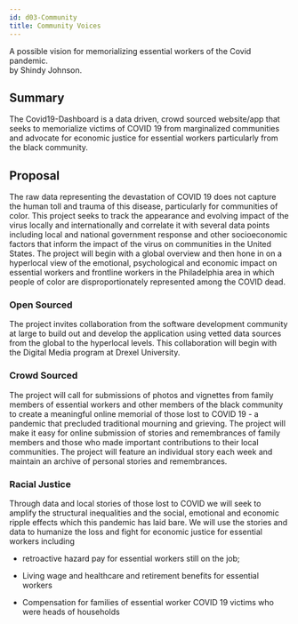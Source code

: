 ```yaml
---
id: d03-Community
title: Community Voices
---
```


A possible vision for memorializing essential workers of the Covid pandemic.  
by Shindy Johnson.

## Summary

The Covid19-Dashboard is a data driven, crowd sourced website/app
that seeks to memorialize victims of COVID 19
from marginalized communities and advocate
for economic justice for essential workers
particularly from the black community.

## Proposal

The raw data representing the devastation of COVID 19 does not capture the human toll and trauma of
this disease, particularly for communities of color. This project seeks to track the appearance and
evolving impact of the virus locally and internationally and correlate it with several data points
including local and national government response and other socioeconomic factors that inform the
impact of the virus on communities in the United States. The project will begin with a global
overview and then hone in on a hyperlocal view of the emotional, psychological and economic impact
on essential workers and frontline workers in the Philadelphia area in which people of color are
disproportionately represented among the COVID dead.

### Open Sourced

The project invites collaboration from the software development community at large to
build out and develop the application using vetted data sources from the global to the hyperlocal
levels. This collaboration will begin with the Digital Media program at Drexel University.

### Crowd Sourced

The project will call for submissions of photos and vignettes from family members of
essential workers and other members of the black community to create a meaningful online memorial
of those lost to COVID 19 - a pandemic that precluded traditional mourning and grieving. The
project will make it easy for online submission of stories and remembrances of family members and
those who made important contributions to their local communities. The project will feature an
individual story each week and maintain an archive of personal stories and remembrances.

### Racial Justice

Through data and local stories of those lost to COVID we will seek to amplify the
structural inequalities and the social, emotional and economic ripple effects which this pandemic
has laid bare. We will use the stories and data to humanize the loss and fight for economic justice
for essential workers including

- retroactive hazard pay for essential workers still on the job;

- Living wage and healthcare and retirement benefits for essential workers

- Compensation for families of essential worker COVID 19 victims who were heads of households
